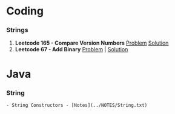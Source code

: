 # Coding

### Strings
1. **Leetcode 165 - Compare Version Numbers**
    [Problem](https://leetcode.com/problems/compare-version-numbers/description/?envType=daily-question&envId=2025-09-23) [Solution](../Coding/Strings/Leetcode_165.java)
2. **Leetcode 67 - Add Binary**
    [Problem](https://leetcode.com/problems/add-binary/) | [Solution](../Coding/Strings/Leetcode_67.java)


# Java
### String 
    - String Constructors - [Notes](../NOTES/String.txt)